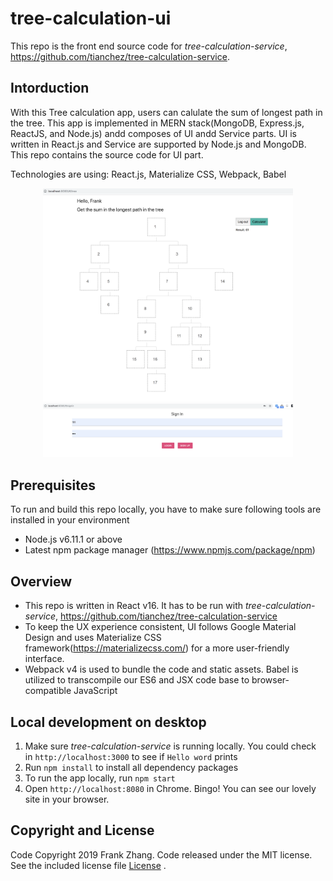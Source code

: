 # tree-calculation-ui

This repo is the front end source code for *tree-calculation-service*, https://github.com/tianchez/tree-calculation-service. 

## Intorduction
With this Tree calculation app, users can calulate the sum of longest path in the tree. This app is implemented in MERN stack(MongoDB, Express.js, ReactJS, and Node.js) andd composes of UI andd Service parts. UI is written in React.js and Service are supported by Node.js and MongoDB. This repo contains the source code for UI part.

Technologies are using:
React.js, Materialize CSS, Webpack, Babel

<p align='center'>
<img src='https://github.com/tianchez/tree-calculation-service/blob/master/doc/tree.png' width='400' alt='tree-screenshot'>
<img src='https://github.com/tianchez/tree-calculation-service/blob/master/doc/signin.png' width='400' alt='signin-screenshot'>
</p>

## Prerequisites
To run and build this repo locally, you have to make sure following tools are installed in your environment
* Node.js v6.11.1 or above
* Latest npm package manager (https://www.npmjs.com/package/npm) 

## Overview
* This repo is written in React v16. It has to be run with *tree-calculation-service*, https://github.com/tianchez/tree-calculation-service
* To keep the UX experience consistent, UI follows Google Material Design and uses Materialize CSS framework(https://materializecss.com/) for a more user-friendly interface. 
* Webpack v4 is used to bundle the code and static assets. Babel is utilized to transcompile our ES6 and JSX code base to browser-compatible JavaScript


## Local development on desktop
1. Make sure *tree-calculation-service* is running locally. You could check in `http://localhost:3000` to see if `Hello word` prints
2. Run `npm install` to install all dependency packages
3. To run the app locally, run  `npm start`
4. Open `http://localhost:8080` in Chrome. Bingo! You can see our lovely site in your browser.


## Copyright and License
Code Copyright 2019 Frank Zhang. Code released under the MIT license. See the included license file [License](LICENSE) .